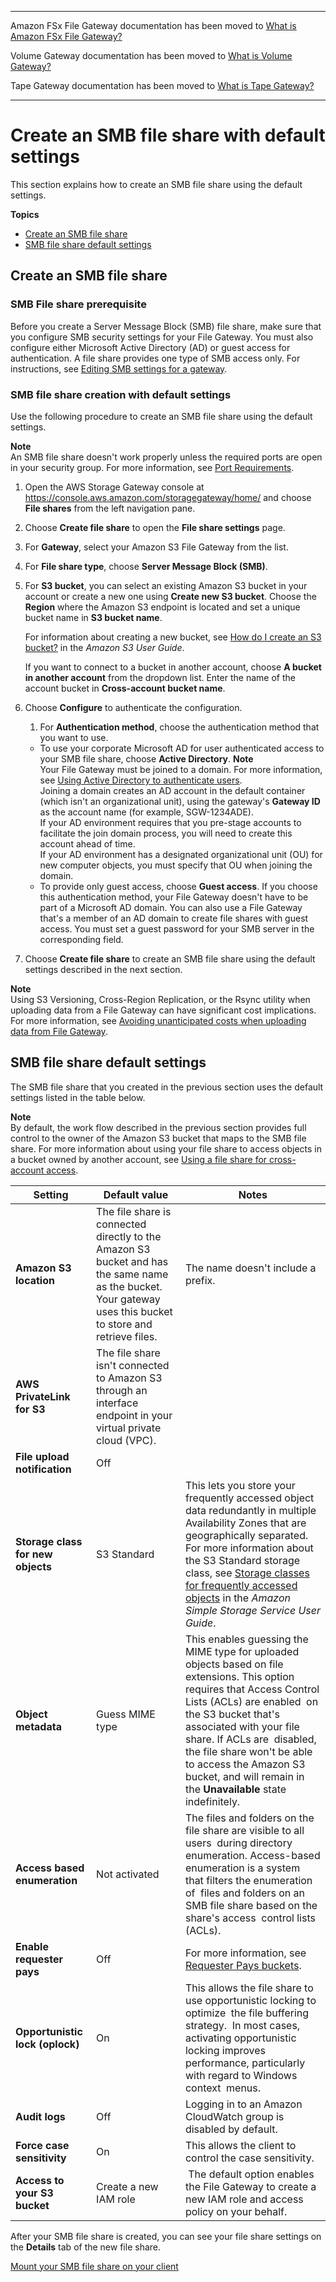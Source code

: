 --------

Amazon FSx File Gateway documentation has been moved to [What is Amazon FSx File Gateway?](https://docs.aws.amazon.com/filegateway/latest/filefsxw/WhatIsStorageGateway.html)

Volume Gateway documentation has been moved to [What is Volume Gateway?](https://docs.aws.amazon.com/storagegateway/latest/vgw/WhatIsStorageGateway.html)

Tape Gateway documentation has been moved to [What is Tape Gateway?](https://docs.aws.amazon.com/storagegateway/latest/tgw/WhatIsStorageGateway.html)

--------

# Create an SMB file share with default settings<a name="smb-fileshare-quickstart-settings"></a>

This section explains how to create an SMB file share using the default settings\.

**Topics**
+ [Create an SMB file share](#SMB-fileshare-quickstart)
+ [SMB file share default settings](#quickstart-default-settings)

## Create an SMB file share<a name="SMB-fileshare-quickstart"></a>

### SMB File share prerequisite<a name="SMB-fileshare-prerequisite"></a>

Before you create a Server Message Block \(SMB\) file share, make sure that you configure SMB security settings for your File Gateway\. You must also configure either Microsoft Active Directory \(AD\) or guest access for authentication\. A file share provides one type of SMB access only\. For instructions, see [Editing SMB settings for a gateway](https://docs.aws.amazon.com/filegateway/latest/files3/edit-smb-access-settings.html)\.

### SMB file share creation with default settings<a name="SMB-fileshare-default-steps"></a>

Use the following procedure to create an SMB file share using the default settings\.

**Note**  
An SMB file share doesn't work properly unless the required ports are open in your security group\. For more information, see [Port Requirements](Resource_Ports.md)\.

1. Open the AWS Storage Gateway console at [https://console\.aws\.amazon\.com/storagegateway/home/](https://console.aws.amazon.com/storagegateway/home/) and choose **File shares** from the left navigation pane\.

1. Choose **Create file share** to open the **File share settings** page\.

1. For **Gateway**, select your Amazon S3 File Gateway from the list\.

1. For **File share type**, choose **Server Message Block \(SMB\)**\.

1. For **S3 bucket**, you can select an existing Amazon S3 bucket in your account or create a new one using **Create new S3 bucket**\. Choose the **Region** where the Amazon S3 endpoint is located and set a unique bucket name in **S3 bucket name**\.

   For information about creating a new bucket, see [How do I create an S3 bucket?](https://docs.aws.amazon.com/AmazonS3/latest/user-guide/create-bucket.html) in the *Amazon S3 User Guide*\.

   If you want to connect to a bucket in another account, choose **A bucket in another account** from the dropdown list\. Enter the name of the account bucket in **Cross\-account bucket name**\.

1. Choose **Configure** to authenticate the configuration\.

   1. For **Authentication method**, choose the authentication method that you want to use\.
     + To use your corporate Microsoft AD for user authenticated access to your SMB file share, choose **Active Directory**\.
**Note**  
Your File Gateway must be joined to a domain\. For more information, see [Using Active Directory to authenticate users](https://docs.aws.amazon.com/filegateway/latest/files3/enable-ad-settings.html)\.  
Joining a domain creates an AD account in the default container \(which isn't an organizational unit\), using the gateway's **Gateway ID** as the account name \(for example, SGW\-1234ADE\)\.  
If your AD environment requires that you pre\-stage accounts to facilitate the join domain process, you will need to create this account ahead of time\.  
If your AD environment has a designated organizational unit \(OU\) for new computer objects, you must specify that OU when joining the domain\.
     + To provide only guest access, choose **Guest access**\. If you choose this authentication method, your File Gateway doesn't have to be part of a Microsoft AD domain\. You can also use a File Gateway that's a member of an AD domain to create file shares with guest access\. You must set a guest password for your SMB server in the corresponding field\.

1. Choose **Create file share** to create an SMB file share using the default settings described in the next section\.

**Note**  
Using S3 Versioning, Cross\-Region Replication, or the Rsync utility when uploading data from a File Gateway can have significant cost implications\. For more information, see [Avoiding unanticipated costs when uploading data from File Gateway](https://docs.aws.amazon.com/filegateway/latest/files3/avoid-unanticipated-costs.html)\.

## SMB file share default settings<a name="quickstart-default-settings"></a>

The SMB file share that you created in the previous section uses the default settings listed in the table below\.

**Note**  
By default, the work flow described in the previous section provides full control to the owner of the Amazon S3 bucket that maps to the SMB file share\. For more information about using your file share to access objects in a bucket owned by another account, see [Using a file share for cross\-account access](add-file-share.md#cross-account-access)\.


| Setting | Default value | Notes | 
| --- | --- | --- | 
| **Amazon S3 location** | The file share is connected directly to the Amazon S3 bucket and has the same name as the bucket\. Your gateway uses this bucket to store and retrieve files\. | The name doesn't include a prefix\. | 
| **AWS PrivateLink for S3** | The file share isn't connected to Amazon S3 through an interface endpoint in your virtual private cloud \(VPC\)\. |  | 
|   **File upload notification**   |  Off  |   | 
|  **Storage class for new objects**   |  S3 Standard   |  This lets you store your frequently accessed object data redundantly in multiple Availability Zones that are geographically separated\. For more information about the S3 Standard storage class, see [Storage classes for frequently accessed objects](https://docs.aws.amazon.com/AmazonS3/latest/dev/storage-class-intro.html#sc-freq-data-access) in the *Amazon Simple Storage Service User Guide*\.   | 
|   **Object metadata**  | Guess MIME type | This enables guessing the MIME type for uploaded objects based on file extensions\. This option requires that Access Control Lists \(ACLs\) are enabled  on the S3 bucket that's associated with your file share\. If ACLs are  disabled, the file share won't be able to access the Amazon S3 bucket, and will remain in the **Unavailable** state  indefinitely\.  | 
|  **Access based enumeration**  |  Not activated  | The files and folders on the file share are visible to all users  during directory enumeration\. Access\-based enumeration is a system that filters the enumeration of  files and folders on an SMB file share based on the share's access  control lists \(ACLs\)\.  | 
| **Enable requester pays** | Off | For more information, see [Requester Pays buckets](https://docs.aws.amazon.com/AmazonS3/latest/dev/RequesterPaysBuckets.html)\. | 
|  **Opportunistic lock \(oplock\)**  |  On  |  This allows the file share to use opportunistic locking to optimize  the file buffering strategy\.  In most cases, activating opportunistic locking improves  performance, particularly with regard to Windows context  menus\.  | 
|  **Audit logs** |  Off  | Logging in to an Amazon CloudWatch group is disabled by default\. | 
|  **Force case sensitivity**  |  On  |  This allows the client to control the case sensitivity\.  | 
|   **Access to your S3 bucket**   |  Create a new IAM role   |   The default option enables the File Gateway to create a new IAM role and access  policy on your behalf\.   | 

After your SMB file share is created, you can see your file share settings on the **Details** tab of the new file share\.

[Mount your SMB file share on your client](using-smb-fileshare.md)